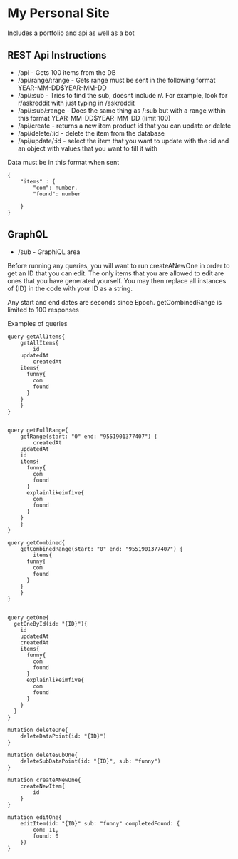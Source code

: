 # My Personal Site

Includes a portfolio and api as well as a bot

## REST Api Instructions

* /api - Gets 100 items from the DB
* /api/range/:range - Gets range must be sent in the following format YEAR-MM-DD$YEAR-MM-DD
* /api/:sub - Tries to find the sub, doesnt include r/. For example, look for r/askreddit with just typing in /askreddit
* /api/:sub/:range - Does the same thing as /:sub but with a range within this format YEAR-MM-DD$YEAR-MM-DD (limit 100)
* /api/create - returns a new item product id that you can update or delete
* /api/delete/:id - delete the item from the database
* /api/update/:id - select the item that you want to update with the :id and an object with values that you want to fill it with

Data must be in this format when sent
```
{
	"items" : {
		"com": number,
		"found": number
	
	}
}
```

## GraphQL 

* /sub - GraphiQL area

Before running any queries, you will want to run createANewOne in order to get an ID that you can edit. The only items that you are allowed to edit are ones that you have generated yourself. You may then replace all instances of {ID} in the code with your ID as a string.

Any start and end dates are seconds since Epoch. getCombinedRange is limited to 100 responses

Examples of queries

```
query getAllItems{
	getAllItems{
		id
    updatedAt
		createdAt
    items{
      funny{
        com
        found
      }
    }
	}
}


query getFullRange{
	getRange(start: "0" end: "9551901377407") {
		createdAt
    updatedAt
    id
    items{
      funny{
        com
        found
      }
      explainlikeimfive{
        com
        found
      }
    }
	}
}

query getCombined{
	getCombinedRange(start: "0" end: "9551901377407") {
		items{
      funny{
        com
        found
      }
    }
	}
}


query getOne{
  getOneById(id: "{ID}"){
    id
    updatedAt
    createdAt
    items{
      funny{
        com
        found
      }
      explainlikeimfive{
        com
        found
      }
    }
  }
}

mutation deleteOne{
	deleteDataPoint(id: "{ID}")
}

mutation deleteSubOne{
	deleteSubDataPoint(id: "{ID}", sub: "funny")
}

mutation createANewOne{
	createNewItem{
		id
	}
}

mutation editOne{
	editItem(id: "{ID}" sub: "funny" completedFound: {
		com: 11,
		found: 0
	})
}


```

